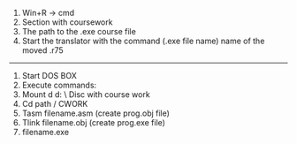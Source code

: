 1. Win+R -> cmd
2. Section with coursework
3. The path to the .exe course file
4. Start the translator with the command (.exe file name) name of the moved .r75
-----------------------------------------------------------------------------
1. Start DOS BOX
2. Execute commands:
3. Mount d d: \ Disc with course work
4. Cd path / CWORK
5. Tasm filename.asm (create prog.obj file)
6. Tlink filename.obj (create prog.exe file)
7. filename.exe
